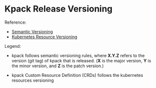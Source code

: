 # Kpack Release Versioning

Reference: 
 - [Semantic Versioning](http://semver.org)
 - [Kubernetes Resource Versioning](https://kubernetes.io/docs/tasks/extend-kubernetes/custom-resources/custom-resource-definition-versioning/)

Legend:

- kpack follows semantic versioning rules, where **X.Y.Z** refers to the version (git tag) of kpack that is released. 
  (**X** is the major version, **Y** is the minor version, and **Z** is the patch version.)

- kpack Custom Resource Definition (CRDs) follows the kubernetes resources versioning  
